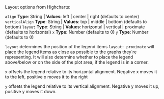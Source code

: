 Layout options from Highcharts:

`align` **Type**: String | **Values**: left | center | right (defaults to center)
`verticalAlign` **Type**: String | **Values**: top | middle | bottom (defaults to bottom)
`layout` **Type**: String | **Values**: horizontal | vertical | proximate (defaults to horizontal)
`x` **Type**: Number (defaults to 0)
`y` **Type**: Number (defaults to 0)

`layout` determines the position of the legend items
`layout: proximate` will place the legend items as close as possible to the graphs they're representing. It will also determine whether to place the legend above/below or on the side of the plot area, if the legend is in a corner.

`x` offsets the legend relative to its horizontal alignment. Negative x moves it to the left, positive x moves it to the right

`y` offsets the legend relative to its vertical alignment. Negative y moves it up, positive y moves it down.